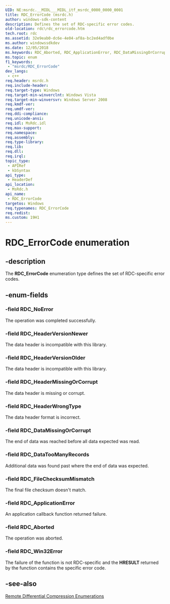 ```yaml
---
UID: NE:msrdc.__MIDL___MIDL_itf_msrdc_0000_0000_0001
title: RDC_ErrorCode (msrdc.h)
author: windows-sdk-content
description: Defines the set of RDC-specific error codes.
old-location: rdc\rdc_errorcode.htm
tech.root: rdc
ms.assetid: 32e9eab0-dc6e-4e04-af8a-bc2ed4adf0be
ms.author: windowssdkdev
ms.date: 12/05/2018
ms.keywords: RDC_Aborted, RDC_ApplicationError, RDC_DataMissingOrCorrupt, RDC_DataTooManyRecords, RDC_ErrorCode, RDC_ErrorCode enumeration [Remote Differential Compression], RDC_FileChecksumMismatch, RDC_HeaderMissingOrCorrupt, RDC_HeaderVersionNewer, RDC_HeaderVersionOlder, RDC_HeaderWrongType, RDC_NoError, RDC_Win32Error, fs.rdc_errorcode, msrdc/RDC_Aborted, msrdc/RDC_ApplicationError, msrdc/RDC_DataMissingOrCorrupt, msrdc/RDC_DataTooManyRecords, msrdc/RDC_ErrorCode, msrdc/RDC_FileChecksumMismatch, msrdc/RDC_HeaderMissingOrCorrupt, msrdc/RDC_HeaderVersionNewer, msrdc/RDC_HeaderVersionOlder, msrdc/RDC_HeaderWrongType, msrdc/RDC_NoError, msrdc/RDC_Win32Error, rdc.rdc_errorcode
ms.topic: enum
f1_keywords: 
 - "msrdc/RDC_ErrorCode"
dev_langs:
 - c++
req.header: msrdc.h
req.include-header: 
req.target-type: Windows
req.target-min-winverclnt: Windows Vista
req.target-min-winversvr: Windows Server 2008
req.kmdf-ver: 
req.umdf-ver: 
req.ddi-compliance: 
req.unicode-ansi: 
req.idl: MsRdc.idl
req.max-support: 
req.namespace: 
req.assembly: 
req.type-library: 
req.lib: 
req.dll: 
req.irql: 
topic_type:
 - APIRef
 - kbSyntax
api_type:
 - HeaderDef
api_location:
 - MsRdc.h
api_name:
 - RDC_ErrorCode
targetos: Windows
req.typenames: RDC_ErrorCode
req.redist: 
ms.custom: 19H1
---
```


# RDC_ErrorCode enumeration


## -description


The 
   <b>RDC_ErrorCode</b> enumeration type
   defines the set of RDC-specific error codes.


## -enum-fields




### -field RDC_NoError

The operation was completed successfully.


### -field RDC_HeaderVersionNewer

The data header is incompatible with this library.


### -field RDC_HeaderVersionOlder

The data header is incompatible with this library.


### -field RDC_HeaderMissingOrCorrupt

The data header is missing or corrupt.


### -field RDC_HeaderWrongType

The data header format is incorrect.


### -field RDC_DataMissingOrCorrupt

The end of data was reached before all data expected was read.


### -field RDC_DataTooManyRecords

Additional data was found past where the end of data was expected.


### -field RDC_FileChecksumMismatch

The final file checksum doesn't match.


### -field RDC_ApplicationError

An application callback function returned failure.


### -field RDC_Aborted

The operation was aborted.


### -field RDC_Win32Error

The failure of the function is not RDC-specific and the <b>HRESULT</b> returned by 
      the function contains the specific error code.


## -see-also




<a href="https://docs.microsoft.com/previous-versions/windows/desktop/rdc/remote-differential-compression-enumerations">Remote Differential Compression Enumerations</a>
 

 


